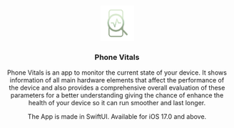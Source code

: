 
<br/>
<div align="center">
    <img width="75px" src="https://github.com/EduCaubilla/PhoneVitals/blob/main/PhoneVitals/Assets.xcassets/AppIcon.appiconset/PhoneVitals_icon_logo_white.png" alt="Logo" width="80" height="80" />
<br/>

<h3 align="center">Phone Vitals</h3>

  <p align="center">Phone Vitals is an app to monitor the current state of your device. 
It shows information of all main hardware elements that affect the performance of the device and also provides a comprehensive overall evaluation of these parameters for a better understanding giving the chance of enhance the health of your device so it can run smoother and last longer.
  </p>
    <p align="center">The App is made in SwiftUI. Available for iOS 17.0 and above.</p>
</div>
